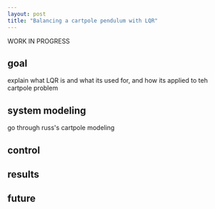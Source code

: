 ```yaml
---
layout: post
title: "Balancing a cartpole pendulum with LQR"
---
```


WORK IN PROGRESS


## goal

explain what LQR is and what its used for, and how its applied to teh cartpole problem




## system modeling

go through russ's cartpole modeling


## control


## results



## future
